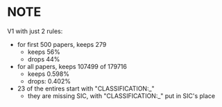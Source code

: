 # NOTE

V1 with just 2 rules:
- for first 500 papers, keeps 279
  - keeps 56%
  - drops 44%
- for all papers, keeps 107499 of 179716
  - keeps 0.598%
  - drops: 0.402%
- 23 of the entires start with "CLASSIFICATION:_"
  - they are missing SIC, with "CLASSIFICATION:_" put in SIC's place
